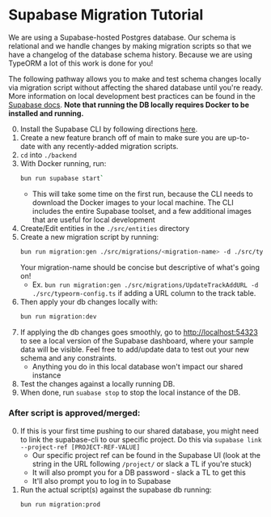 # Supabase Migration Tutorial

We are using a Supabase-hosted Postgres database. Our schema is relational and we handle changes by making migration scripts so that we have a changelog of the database schema history. Because we are using TypeORM a lot of this work is done for you!

The following pathway allows you to make and test schema changes locally via migration script without affecting the shared database until you're ready. More information on local development best practices can be found in the [Supabase docs](https://supabase.com/docs/guides/cli/local-development). **Note that running the DB locally requires Docker to be installed and running.**

0. Install the Supabase CLI by following directions [here](https://supabase.com/docs/guides/local-development/cli/getting-started?queryGroups=access-method&access-method=postgres&queryGroups=platform&platform=macos).
1. Create a new feature branch off of main to make sure you are up-to-date with any recently-added migration scripts.
2. `cd` into `./backend`
3. With Docker running, run:
   ```bash
   bun run supabase start`
   ```
   - This will take some time on the first run, because the CLI needs to download the Docker images to your local machine. The CLI includes the entire Supabase toolset, and a few additional images that are useful for local development
3. Create/Edit entities in the `./src/entities` directory
4. Create a new migration script by running:
   ```bash
   bun run migration:gen ./src/migrations/<migration-name> -d ./src/typeorm-config.ts
   ``` 
   Your migration-name should be concise but descriptive of what's going on!
   - Ex. `bun run migration:gen ./src/migrations/UpdateTrackAddURL -d ./src/typeorm-config.ts` if adding a URL column to the track table.
5. Then apply your db changes locally with:
   ```bash
   bun run migration:dev
   ```
6. If applying the db changes goes smoothly, go to <http://localhost:54323> to see a local version of the Supabase dashboard, where your sample data will be visible. Feel free to add/update data to test out your new schema and any constraints.
   - Anything you do in this local database won't impact our shared instance
7. Test the changes against a locally running DB.
8. When done, run `suabase stop` to stop the local instance of the DB.

### After script is approved/merged:

0. If this is your first time pushing to our shared database, you might need to link the supabase-cli to our specific project. Do this via `supabase link --project-ref [PROJECT-REF-VALUE]`
   - Our specific project ref can be found in the Supabase UI (look at the string in the URL following `/project/` or slack a TL if you're stuck)
   - It will also prompt you for a DB password - slack a TL to get this
   - It'll also prompt you to log in to Supabase
1. Run the actual script(s) against the supabase db running:
   ```bash
   bun run migration:prod
   ```
